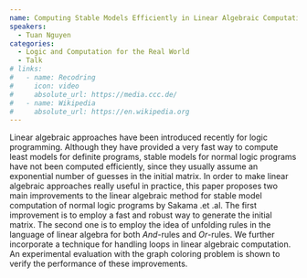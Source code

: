 ```yaml
---
name: Computing Stable Models Efficiently in Linear Algebraic Computation
speakers:
  - Tuan Nguyen
categories:
  - Logic and Computation for the Real World
  - Talk
# links:
#   - name: Recodring
#     icon: video
#     absolute_url: https://media.ccc.de/
#   - name: Wikipedia
#     absolute_url: https://en.wikipedia.org
---
```


  Linear algebraic approaches have been introduced recently for logic programming. Although they have provided a very fast way to compute least models for definite programs, stable models for normal logic programs have not been computed efficiently, since they usually assume an exponential number of guesses in the initial matrix. In order to make linear algebraic approaches really useful in practice, this paper proposes two main improvements to the linear algebraic method for stable model computation of normal logic programs by Sakama .et .al. The first improvement is to employ a fast and robust way to generate the initial matrix. The second one is to employ the idea of unfolding rules in the language of linear algebra for both $And$-rules and $Or$-rules. We further incorporate a technique for handling loops in linear algebraic computation. An experimental evaluation with the graph coloring problem is shown to verify the performance of these improvements.
